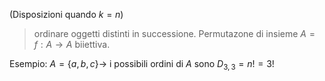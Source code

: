 (Disposizioni quando $k = n$) 
> ordinare oggetti distinti in successione. 
> Permutazone di insieme $A = f: A \to A$ biiettiva.  

Esempio: $A = \{a,b,c\} \to$ i possibili ordini di $A$ sono $D_{3,3} = n! = 3!$ 